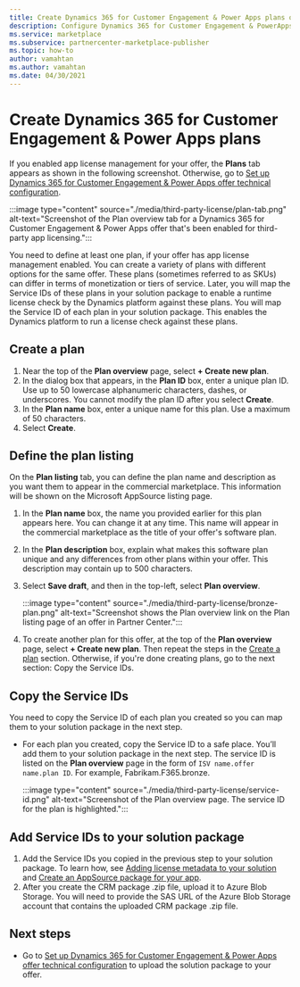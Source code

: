 ```yaml
---
title: Create Dynamics 365 for Customer Engagement & Power Apps plans on Microsoft AppSource (Azure Marketplace).
description: Configure Dynamics 365 for Customer Engagement & PowerApps offer plans if you chose to enable your offer for third-party app management.
ms.service: marketplace 
ms.subservice: partnercenter-marketplace-publisher
ms.topic: how-to
author: vamahtan
ms.author: vamahtan
ms.date: 04/30/2021
---
```


# Create Dynamics 365 for Customer Engagement & Power Apps plans

If you enabled app license management for your offer, the **Plans** tab appears as shown in the following screenshot. Otherwise, go to [Set up Dynamics 365 for Customer Engagement & Power Apps offer technical configuration](dynamics-365-customer-engage-technical-configuration.md).

:::image type="content" source="./media/third-party-license/plan-tab.png" alt-text="Screenshot of the Plan overview tab for a Dynamics 365 for Customer Engagement & Power Apps offer that's been enabled for third-party app licensing.":::

You need to define at least one plan, if your offer has app license management enabled. You can create a variety of plans with different options for the same offer. These plans (sometimes referred to as SKUs) can differ in terms of monetization or tiers of service. Later, you will map the Service IDs of these plans in your solution package to enable a runtime license check by the Dynamics platform against these plans. You will map the Service ID of each plan in your solution package. This enables the Dynamics platform to run a license check against these plans.

## Create a plan

1. Near the top of the **Plan overview** page, select **+ Create new plan**.
1. In the dialog box that appears, in the **Plan ID** box, enter a unique plan ID. Use up to 50 lowercase alphanumeric characters, dashes, or underscores. You cannot modify the plan ID after you select **Create**.
1. In the **Plan name** box, enter a unique name for this plan. Use a maximum of 50 characters.
1. Select **Create**.

## Define the plan listing

On the **Plan listing** tab, you can define the plan name and description as you want them to appear in the commercial marketplace. This information will be shown on the Microsoft AppSource listing page.

1. In the **Plan name** box, the name you provided earlier for this plan appears here. You can change it at any time. This name will appear in the commercial marketplace as the title of your offer's software plan.
1. In the **Plan description** box, explain what makes this software plan unique and any differences from other plans within your offer. This description may contain up to 500 characters.
1. Select **Save draft**, and then in the top-left, select **Plan overview**.

    :::image type="content" source="./media/third-party-license/bronze-plan.png" alt-text="Screenshot shows the Plan overview link on the Plan listing page of an offer in Partner Center.":::

1. To create another plan for this offer, at the top of the **Plan overview** page, select **+ Create new plan**. Then repeat the steps in the [Create a plan](#create-a-plan) section. Otherwise, if you're done creating plans, go to the next section: Copy the Service IDs.

## Copy the Service IDs

You need to copy the Service ID of each plan you created so you can map them to your solution package in the next step.

- For each plan you created, copy the Service ID to a safe place. You’ll add them to your solution package in the next step. The service ID is listed on the **Plan overview** page in the form of `ISV name.offer name.plan ID`. For example, Fabrikam.F365.bronze.

    :::image type="content" source="./media/third-party-license/service-id.png" alt-text="Screenshot of the Plan overview page. The service ID for the plan is highlighted.":::

## Add Service IDs to your solution package

1. Add the Service IDs you copied in the previous step to your solution package. To learn how, see [Adding license metadata to your solution](https://go.microsoft.com/fwlink/?linkid=2162161&clcid=0x409) and [Create an AppSource package for your app](/powerapps/developer/data-platform/create-package-app-appsource).
1. After you create the CRM package .zip file, upload it to Azure Blob Storage. You will need to provide the SAS URL of the Azure Blob Storage account that contains the uploaded CRM package .zip file.

## Next steps

- Go to [Set up Dynamics 365 for Customer Engagement & Power Apps offer technical configuration](dynamics-365-customer-engage-technical-configuration.md) to upload the solution package to your offer.
